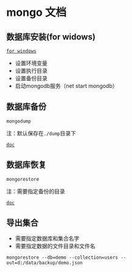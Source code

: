 # mongo 文档

## 数据库安装(for widows)

[` for windows `](https://docs.mongodb.com/manual/tutorial/install-mongodb-on-windows/)

* 设置环境变量
* 设置执行目录
* 设置备份目录
* 启动mongodb服务（net start mongodb）

## 数据库备份

```
mongodump
```

注：默认保存在`./dump`目录下

[` doc `](https://docs.mongodb.com/manual/tutorial/backup-and-restore-tools/)

## 数据库恢复

```
mongorestore
```

注：需要指定备份的目录

[` doc `](https://docs.mongodb.com/manual/reference/program/mongorestore/)

## 导出集合

* 需要指定数据库和集合名字
* 需要指定数据的文件目录和文件名

```
mongorestore --db=demo --collection=users --out=d:/data/backup/demo.json
```